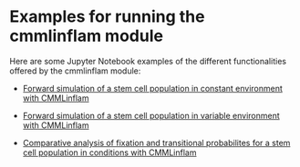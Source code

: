 # Examples for running the cmmlinflam module

Here are some Jupyter Notebook examples of the different functionalities offered by the cmmlinflam module:

- [Forward simulation of a stem cell population in constant environment with CMMLinflam](https://nbviewer.jupyter.org/github/I-Bouros/cmml-inflam/blob/main/cmmlinflam/examples/stem_gillespie_const_env_notebook.ipynb)

- [Forward simulation of a stem cell population in variable environment with CMMLinflam](https://nbviewer.jupyter.org/github/I-Bouros/cmml-inflam/blob/main/cmmlinflam/examples/stem_gillespie_var_env_notebook.ipynb)

- [Comparative analysis of fixation and transitional probabilites for a stem cell population in conditions with CMMLinflam](https://nbviewer.jupyter.org/github/I-Bouros/cmml-inflam/blob/main/cmmlinflam/examples/stem_gillespie_fixation_analysis_notebook.ipynb)